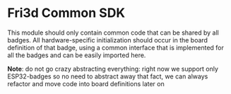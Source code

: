 # Fri3d Common SDK

This module should only contain common code that can be shared by all badges. All hardware-specific initialization
should occur in the board definition of that badge, using a common interface that is implemented for all the badges and
can be easily imported here.

**Note**: do not go crazy abstracting everything: right now we support only ESP32-badges so no need to abstract away
that fact, we can always refactor and move code into board definitions later on
